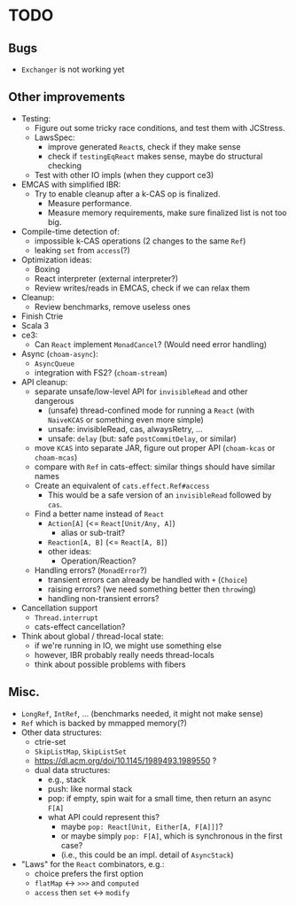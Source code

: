 <!--

   SPDX-License-Identifier: Apache-2.0
   Copyright 2016-2021 Daniel Urban and contributors listed in NOTICE.txt

   Licensed under the Apache License, Version 2.0 (the "License");
   you may not use this file except in compliance with the License.
   You may obtain a copy of the License at

       http://www.apache.org/licenses/LICENSE-2.0

   Unless required by applicable law or agreed to in writing, software
   distributed under the License is distributed on an "AS IS" BASIS,
   WITHOUT WARRANTIES OR CONDITIONS OF ANY KIND, either express or implied.
   See the License for the specific language governing permissions and
   limitations under the License.

--->

# TODO

## Bugs

- `Exchanger` is not working yet

## Other improvements

- Testing:
  - Figure out some tricky race conditions, and test them with JCStress.
  - LawsSpec:
    - improve generated `React`s, check if they make sense
    - check if `testingEqReact` makes sense, maybe do structural checking
  - Test with other IO impls (when they cupport ce3)
- EMCAS with simplified IBR:
  - Try to enable cleanup after a k-CAS op is finalized.
    - Measure performance.
    - Measure memory requirements, make sure finalized list is not too big.
- Compile-time detection of:
  - impossible k-CAS operations (2 changes to the same `Ref`)
  - leaking `set` from `access`(?)
- Optimization ideas:
  - Boxing
  - React interpreter (external interpreter?)
  - Review writes/reads in EMCAS, check if we can relax them
- Cleanup:
  - Review benchmarks, remove useless ones
- Finish Ctrie
- Scala 3
- ce3:
  - Can `React` implement `MonadCancel`? (Would need error handling)
- Async (`choam-async`):
  - `AsyncQueue`
  - integration with FS2? (`choam-stream`)
- API cleanup:
  - separate unsafe/low-level API for `invisibleRead` and other dangerous
    - (unsafe) thread-confined mode for running a `React` (with `NaiveKCAS` or something even more simple)
    - unsafe: invisibleRead, cas, alwaysRetry, ...
    - unsafe: `delay` (but: safe `postCommitDelay`, or similar)
  - move `KCAS` into separate JAR, figure out proper API (`choam-kcas` or `choam-mcas`)
  - compare with `Ref` in cats-effect: similar things should have similar names
  - Create an equivalent of `cats.effect.Ref#access`
    - This would be a safe version of an `invisibleRead` followed by `cas`.
  - Find a better name instead of `React`
    - `Action[A]` (<= `React[Unit/Any, A]`)
      - alias or sub-trait?
    - `Reaction[A, B]` (<= `React[A, B]`)
    - other ideas:
      - Operation/Reaction?
  - Handling errors? (`MonadError`?)
    - transient errors can already be handled with `+` (`Choice`)
    - raising errors? (we need something better then `throw`ing)
    - handling non-transient errors?
- Cancellation support
  - `Thread.interrupt`
  - cats-effect cancellation?
- Think about global / thread-local state:
  - if we're running in IO, we might use something else
  - however, IBR probably really needs thread-locals
  - think about possible problems with fibers

## Misc.

- `LongRef`, `IntRef`, ... (benchmarks needed, it might not make sense)
- `Ref` which is backed by mmapped memory(?)
- Other data structures:
  - ctrie-set
  - `SkipListMap`, `SkipListSet`
  - https://dl.acm.org/doi/10.1145/1989493.1989550 ?
  - dual data structures:
    - e.g., stack
    - push: like normal stack
    - pop: if empty, spin wait for a small time, then return an async `F[A]`
    - what API could represent this?
      - maybe `pop: React[Unit, Either[A, F[A]]]`?
      - or maybe simply `pop: F[A]`, which is synchronous in the first case?
      - (i.e., this could be an impl. detail of `AsyncStack`)
- "Laws" for the `React` combinators, e.g.:
  - choice prefers the first option
  - `flatMap` <-> `>>>` and `computed`
  - `access` then `set` <-> `modify`
